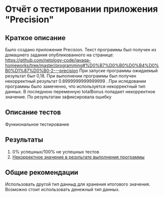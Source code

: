 # Отчёт о тестировании приложения "Precision"

## Краткое описание

Было создано приложение Precision. Текст программы был получен из домашнего задания опубликованного на странице: https://github.com/netology-code/javaqa-homeworks/tree/master/programming#%D0%B7%D0%B0%D0%B4%D0%B0%D1%87%D0%B0-2---precision
При запуске программы ожидаемый результат был 0,18. При выполнении программы был получен некорректный результат 0.8999999999999999 . При иследовании программы было замеченно, что
используется некорректный тип данных. В последнюю переменную totalBonus попадает некорректное значение. По результатам зафиксировала ошибку

## Описание тестов

Функиональное тестирование

## Результаты

1. 0% успешных/100% не успешных тестов
2. [Некорректное значение в результате выполнения программы](https://github.com/JKorneva/JKorneva-java-2.2/issues/1)

## Общие рекомендации

Использовать другой тип данныд для хранения итогового значения. Возможно стоит использовать денежный тип данных.
